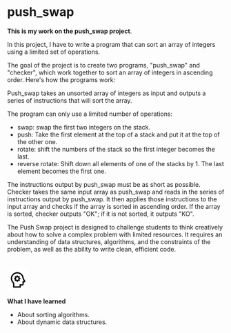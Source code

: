 # push_swap
**This is my work on the push_swap project**.

In this project, I have to write a program that can sort an array of integers using a limited set of operations.

The goal of the project is to create two programs, "push_swap" and "checker", which work together to sort an array of integers in ascending order. Here's how the programs work:

Push_swap takes an unsorted array of integers as input and outputs a series of instructions that will sort the array. 

The program can only use a limited number of operations: 
- swap: swap the first two integers on the stack.
- push: Take the first element at the top of a stack and put it at the top of the other one.
- rotate: shift the numbers of the stack so the first integer becomes the last. 
- reverse rotate: Shift down all elements of one of the stacks by 1. The last element becomes the first one.

The instructions output by push_swap must be as short as possible.
Checker takes the same input array as push_swap and reads in the series of instructions output by push_swap. It then applies those instructions to the input array and checks if the array is sorted in ascending order. If the array is sorted, checker outputs "OK"; if it is not sorted, it outputs "KO".

The Push Swap project is designed to challenge students to think creatively about how to solve a complex problem with limited resources. It requires an understanding of data structures, algorithms, and the constraints of the problem, as well as the ability to write clean, efficient code.
#
![alt text](icons8-aprendizaje-48.png)

**What I have learned**
- About sorting algorithms.
- About dynamic data structures.

#
